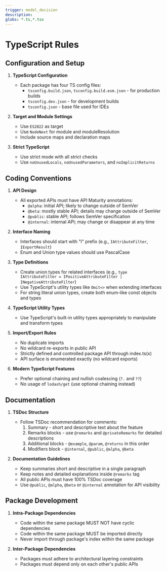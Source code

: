 ```yaml
---
trigger: model_decision
description: 
globs: *.ts,*.tsx
---
```


# TypeScript Rules

## Configuration and Setup

1. **TypeScript Configuration**
    - Each package has four TS config files:
        - `tsconfig.build.json`, `tsconfig.build.esm.json` - for production builds
        - `tsconfig.dev.json` - for development builds
        - `tsconfig.json` - base file used for IDEs
2. **Target and Module Settings**

    - Use `ES2022` as target
    - Use `NodeNext` for module and moduleResolution
    - Include source maps and declaration maps

3. **Strict TypeScript**
    - Use strict mode with all strict checks
    - Use `noUnusedLocals`, `noUnusedParameters`, and `noImplicitReturns`

## Coding Conventions

1. **API Design**

    - All exported APIs must have API Maturity annotations:
        - `@alpha`: initial API; likely to change outside of SemVer
        - `@beta`: mostly stable API; details may change outside of SemVer
        - `@public`: stable API; follows SemVer specification
        - `@internal`: internal API; may change or disappear at any time

2. **Interface Naming**

    - Interfaces should start with "I" prefix (e.g., `IAttributeFilter`, `IExportResult`)
    - Enum and Union type values should use PascalCase

3. **Type Definitions**

    - Create union types for related interfaces (e.g., `type IAttributeFilter = IPositiveAttributeFilter | INegativeAttributeFilter`)
    - Use TypeScript's utility types like `Omit<>` when extending interfaces
    - For string literal union types, create both enum-like const objects and types

4. **TypeScript Utility Types**

    - Use TypeScript's built-in utility types appropriately to manipulate and transform types

5. **Import/Export Rules**

    - No duplicate imports
    - No wildcard re-exports in public API
    - Strictly defined and controlled package API through index.ts(x)
    - API surface is enumerated exactly (no wildcard exports)

6. **Modern TypeScript Features**
    - Prefer optional chaining and nullish coalescing (`?.` and `??`)
    - No usage of `lodash/get` (use optional chaining instead)

## Documentation

1. **TSDoc Structure**

    - Follow TSDoc recommendation for comments:
        1. Summary - short and descriptive text about the feature
        2. Remarks blocks - use `@remarks` and `@privateRemarks` for detailed descriptions
        3. Additional blocks - `@example`, `@param`, `@returns` in this order
        4. Modifiers block - `@internal`, `@public`, `@alpha`, `@beta`

2. **Documentation Guidelines**
    - Keep summaries short and descriptive in a single paragraph
    - Keep notes and detailed explanations inside `@remarks` tag
    - All public APIs must have 100% TSDoc coverage
    - Use `@public`, `@alpha`, `@beta` or `@internal` annotation for API visibility

## Package Development

1. **Intra-Package Dependencies**

    - Code within the same package MUST NOT have cyclic dependencies
    - Code within the same package MUST be imported directly
    - Never import through package's index within the same package

2. **Inter-Package Dependencies**
    - Packages must adhere to architectural layering constraints
    - Packages must depend only on each other's public APIs
